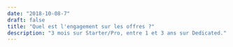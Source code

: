 ```yaml
---
date: "2018-10-08-7"
draft: false
title: "Quel est l'engagement sur les offres ?"
description: "3 mois sur Starter/Pro, entre 1 et 3 ans sur Dedicated."
---
```

